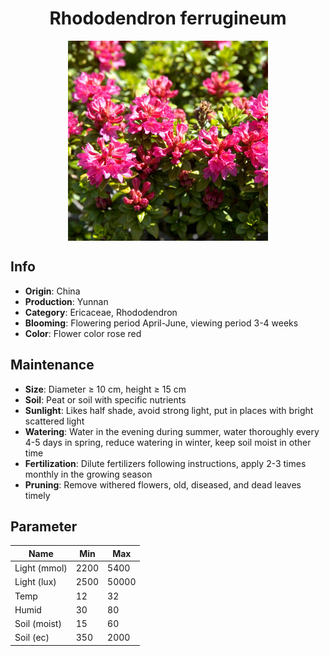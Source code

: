 <h1 align='center'>Rhododendron ferrugineum</h1>
<p align="center">
    <img 
        align='center'
        width='320'
        src="../images/rhododendron ferrugineum.png" 
        alt='Rhododendron ferrugineum' />
</p>

## Info

 - **Origin**: China
 - **Production**: Yunnan
 - **Category**: Ericaceae, Rhododendron
 - **Blooming**: Flowering period April-June, viewing period 3-4 weeks
 - **Color**: Flower color rose red

## Maintenance

 - **Size**: Diameter ≥ 10 cm, height ≥ 15 cm
 - **Soil**: Peat or soil with specific nutrients
 - **Sunlight**: Likes half shade, avoid strong light, put in places with bright scattered light
 - **Watering**: Water in the evening during summer, water thoroughly every 4-5 days in spring, reduce watering in winter, keep soil moist in other time
 - **Fertilization**: Dilute fertilizers following instructions,  apply 2-3 times monthly in the growing season
 - **Pruning**: Remove withered flowers, old, diseased, and dead leaves timely

## Parameter

| Name         | Min  | Max   |
|--------------|------|-------|
| Light (mmol) | 2200 | 5400  |
| Light (lux)  | 2500 | 50000 |
| Temp         | 12    | 32    |
| Humid        | 30   | 80    |
| Soil (moist) | 15   | 60    |
| Soil (ec)    | 350  | 2000  |